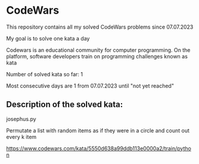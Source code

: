 # CodeWars
This repository contains all my solved CodeWars problems since 07.07.2023

My goal is to solve one kata a day

Codewars is an educational community for computer programming. On the platform, software developers train on programming challenges known as kata

Number of solved kata so far: 1

Most consecutive days are 1 from 07.07.2023 until "not yet reached"


Description of the solved kata:
-------------------------------


josephus.py

Permutate a list with random items as if they were in a circle and count out every k item

https://www.codewars.com/kata/5550d638a99ddb113e0000a2/train/python
